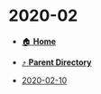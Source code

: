 # 2020-02
- [:house: **Home**](/README)
- [:arrow_heading_up: **Parent Directory**](/notes/daily-notes-2019-2024/_index.md)

- [2020-02-10](2020-02-10.md)
